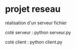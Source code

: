 #  projet reseau 

réalisation d'un serveur fichier

coté serveur : python serveur.py

coté client : python client.py

